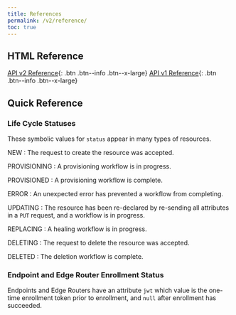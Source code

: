 ```yaml
---
title: References
permalink: /v2/reference/
toc: true
---
```


## HTML Reference
[API v2 Reference](https://gateway.production.netfoundry.io/core/v2/docs/index.html){: .btn .btn--info .btn--x-large}
[API v1 Reference](https://gateway.production.netfoundry.io/rest/v1/docs/index.html){: .btn .btn--info .btn--x-large}

## Quick Reference

### Life Cycle Statuses

These symbolic values for `status` appear in many types of resources.

NEW
: The request to create the resource was accepted.

PROVISIONING
: A provisioning workflow is in progress.

PROVISIONED
: A provisioning workflow is complete.

ERROR
: An unexpected error has prevented a workflow from completing.

UPDATING
: The resource has been re-declared by re-sending all attributes in a `PUT` request, and a workflow is in progress.

REPLACING
: A healing workflow is in progress.

DELETING
: The request to delete the resource was accepted.

DELETED
: The deletion workflow is complete.

### Endpoint and Edge Router Enrollment Status

Endpoints and Edge Routers have an attribute `jwt` which value is the one-time enrollment token prior to enrollment, and `null` after enrollment has succeeded.
